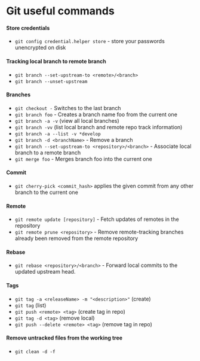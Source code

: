 # Git useful commands

#### Store credentials
* `git config credential.helper store` - store your passwords unencrypted on disk

#### Tracking local branch to remote branch
* `git branch --set-upstream-to <remote>/<branch>`
* `git branch --unset-upstream`

#### Branches
* `git checkout -` Switches to the last branch
* `git branch foo` - Creates a branch name foo from the current one
* `git branch -a -v` (view all local branches)
* `git branch -vv` (list local branch and remote repo track information)
* `git branch -a --list -v *develop`
* `git branch -d <branchName>` - Remove a branch
* `git branch --set-upstream-to <repository>/<branch>` - Associate local branch to a remote branch
* `git merge foo` - Merges branch foo into the current one

#### Commit
* `git cherry-pick <commit_hash>` applies the given commit from any other branch to the current one

#### Remote
* `git remote update [repository]` - Fetch updates of remotes in the repository
* `git remote prune <repository>` - Remove remote-tracking branches already been removed from the remote repository


#### Rebase
* `git rebase <repository>/<branch>` - Forward local commits to the updated upstream head.


#### Tags
* `git tag -a <releaseName> -m "<description>"` (create)
* `git tag` (list)
* `git push <remote> <tag>` (create tag in repo)
* `git tag -d <tag>` (remove local)
* `git push --delete <remote> <tag>` (remove tag in repo)

#### Remove untracked files from the working tree
* `git clean -d -f`
